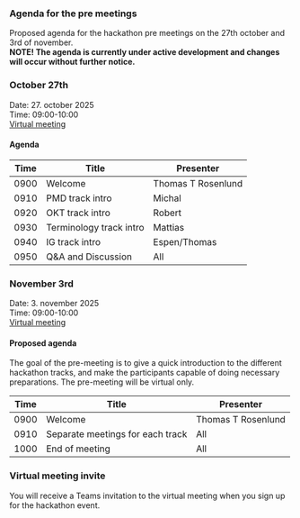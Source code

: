 ### Agenda for the pre meetings

Proposed agenda for the hackathon pre meetings on the 27th october and 3rd of november.  
**NOTE! The agenda is currently under active development and changes will occur without further notice.**

### October 27th

Date: 27. october 2025  
Time: 09:00-10:00  
[Virtual meeting](https://hl7norway.github.io/FHIR-hackathon-2025/currentbuild/FHIR-Hackathon-pre-meeting-1.ics)

#### Agenda

| Time | Title                   | Presenter          |
|------|-------------------------|--------------------|
| 0900 | Welcome                 | Thomas T Rosenlund |
| 0910 | PMD track intro         | Michal             |
| 0920 | OKT track intro         | Robert             |
| 0930 | Terminology track intro | Mattias            |
| 0940 | IG track intro          | Espen/Thomas       |
| 0950 | Q&A and Discussion      | All                |

### November 3rd

Date: 3. november 2025  
Time: 09:00-10:00  
[Virtual meeting](https://hl7norway.github.io/FHIR-hackathon-2025/currentbuild/FHIR-Hackathon-pre-meeting-2.ics)

#### Proposed agenda

The goal of the pre-meeting is to give a quick introduction to the different 
hackathon tracks, and make the participants capable of doing necessary
preparations. The pre-meeting will be virtual only.

| Time | Title                   | Presenter          |
|------|-------------------------|--------------------|
| 0900 | Welcome                 | Thomas T Rosenlund |
| 0910 | Separate meetings for each track | All       |
| 1000 | End of meeting          | All                |

### Virtual meeting invite

You will receive a Teams invitation to the virtual meeting when you sign up for the hackathon event.
